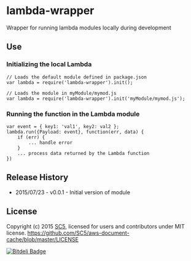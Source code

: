 # lambda-wrapper
Wrapper for running lambda modules locally during development

## Use 

### Initializing the local Lambda

    // Loads the default module defined in package.json
    var lambda = require('lambda-wrapper').init(); 
    
    // Loads the module in myModule/mymod.js
    var lambda = require('lambda-wrapper').init('myModule/mymod.js'); 

### Running the function in the Lambda module

    var event = { key1: 'val1', key2: val2 };
    lambda.run({Payload: event}, function(err, data) {
        if (err) {
            ... handle error
        }
        ... process data returned by the Lambda function
    })

## Release History

* 2015/07/23 - v0.0.1 - Initial version of module

## License

Copyright (c) 2015 [SC5](http://sc5.io/), licensed for users and contributors under MIT license.
https://github.com/SC5/aws-document-cache/blob/master/LICENSE


[![Bitdeli Badge](https://d2weczhvl823v0.cloudfront.net/SC5/lambda-local/trend.png)](https://bitdeli.com/free "Bitdeli Badge")